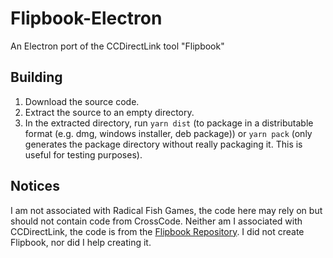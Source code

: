 # Flipbook-Electron
An Electron port of the CCDirectLink tool "Flipbook"

## Building
1. Download the source code.
2. Extract the source to an empty directory.
3. In the extracted directory, run `yarn dist` (to package in a distributable format (e.g. dmg, windows installer, deb package)) or `yarn pack` (only generates the package directory without really packaging it. This is useful for testing purposes).

## Notices
I am not associated with Radical Fish Games, the code here may rely on but should not contain code from CrossCode.
Neither am I associated with CCDirectLink, the code is from the [Flipbook Repository](https://github.com/CCDirectLink/flipbook).
I did not create Flipbook, nor did I help creating it.